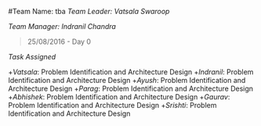 #Team Name: tba
*Team Leader: Vatsala Swaroop*       

*Team Manager: Indranil Chandra*

> 25/08/2016 - Day 0

*Task Assigned*

+*Vatsala*: Problem Identification and Architecture Design
+*Indranil*: Problem Identification and Architecture Design
+*Ayush*: Problem Identification and Architecture Design
+*Parag*: Problem Identification and Architecture Design
+*Abhishek*: Problem Identification and Architecture Design
+*Gaurav*: Problem Identification and Architecture Design
+*Srishti*: Problem Identification and Architecture Design

